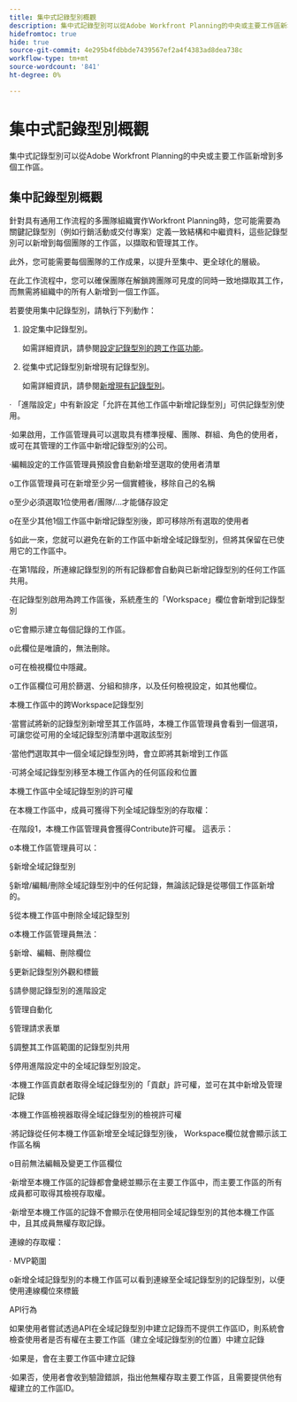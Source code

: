 ```yaml
---
title: 集中式記錄型別概觀
description: 集中式記錄型別可以從Adobe Workfront Planning的中央或主要工作區新增到多個工作區。
hidefromtoc: true
hide: true
source-git-commit: 4e295b4fdbbde7439567ef2a4f4383ad8dea738c
workflow-type: tm+mt
source-wordcount: '841'
ht-degree: 0%

---
```


<!-- add these to the metadata, when making this public: 

feature: Workfront Planning
role: User, Admin
author: Alina
recommendations: noDisplay, noCatalog
-->

# 集中式記錄型別概觀


集中式記錄型別可以從Adobe Workfront Planning的中央或主要工作區新增到多個工作區。

## 集中記錄型別概觀

針對具有通用工作流程的多團隊組織實作Workfront Planning時，您可能需要為關鍵記錄型別（例如行銷活動或交付專案）定義一致結構和中繼資料，這些記錄型別可以新增到每個團隊的工作區，以擷取和管理其工作。

此外，您可能需要每個團隊的工作成果，以提升至集中、更全球化的層級。

在此工作流程中，您可以確保團隊在解鎖跨團隊可見度的同時一致地擷取其工作，而無需將組織中的所有人新增到一個工作區。

若要使用集中記錄型別，請執行下列動作：

1. 設定集中記錄型別。

   如需詳細資訊，請參閱[設定記錄型別的跨工作區功能](/help/quicksilver/planning/architecture/configure-record-type-cross-workspace-capabilities.md)。
1. 從集中式記錄型別新增現有記錄型別。

   如需詳細資訊，請參閱[新增現有記錄型別](/help/quicksilver/planning/architecture/add-cross-workspace-record-types.md)。




· 「進階設定」中有新設定「允許在其他工作區中新增記錄型別」可供記錄型別使用。

·如果啟用，工作區管理員可以選取具有標準授權、團隊、群組、角色的使用者，或可在其管理的工作區中新增記錄型別的公司。

·編輯設定的工作區管理員預設會自動新增至選取的使用者清單

o工作區管理員可在新增至少另一個實體後，移除自己的名稱

o至少必須選取1位使用者/團隊/...才能儲存設定

o在至少其他1個工作區中新增記錄型別後，即可移除所有選取的使用者

§如此一來，您就可以避免在新的工作區中新增全域記錄型別，但將其保留在已使用它的工作區中。

·在第1階段，所連線記錄型別的所有記錄都會自動與已新增記錄型別的任何工作區共用。

·在記錄型別啟用為跨工作區後，系統產生的「Workspace」欄位會新增到記錄型別

o它會顯示建立每個記錄的工作區。

o此欄位是唯讀的，無法刪除。

o可在檢視欄位中隱藏。

o工作區欄位可用於篩選、分組和排序，以及任何檢視設定，如其他欄位。


本機工作區中的跨Workspace記錄型別

·當嘗試將新的記錄型別新增至其工作區時，本機工作區管理員會看到一個選項，可讓您從可用的全域記錄型別清單中選取該型別

·當他們選取其中一個全域記錄型別時，會立即將其新增到工作區

·可將全域記錄型別移至本機工作區內的任何區段和位置


本機工作區中全域記錄型別的許可權

在本機工作區中，成員可獲得下列全域記錄型別的存取權：

·在階段1，本機工作區管理員會獲得Contribute許可權。 這表示：

o本機工作區管理員可以：

§新增全域記錄型別

§新增/編輯/刪除全域記錄型別中的任何記錄，無論該記錄是從哪個工作區新增的。

§從本機工作區中刪除全域記錄型別

o本機工作區管理員無法：

§新增、編輯、刪除欄位

§更新記錄型別外觀和標籤

§請參閱記錄型別的進階設定

§管理自動化

§管理請求表單

§調整其工作區範圍的記錄型別共用

§停用進階設定中的全域記錄型別設定。

·本機工作區貢獻者取得全域記錄型別的「貢獻」許可權，並可在其中新增及管理記錄

·本機工作區檢視器取得全域記錄型別的檢視許可權

·將記錄從任何本機工作區新增至全域記錄型別後， Workspace欄位就會顯示該工作區名稱

o目前無法編輯及變更工作區欄位

·新增至本機工作區的記錄都會彙總並顯示在主要工作區中，而主要工作區的所有成員都可取得其檢視存取權。

·新增至本機工作區的記錄不會顯示在使用相同全域記錄型別的其他本機工作區中，且其成員無權存取記錄。



連線的存取權：

· MVP範圍

o新增全域記錄型別的本機工作區可以看到連線至全域記錄型別的記錄型別，以便使用連線欄位來標籤


API行為

如果使用者嘗試透過API在全域記錄型別中建立記錄而不提供工作區ID，則系統會檢查使用者是否有權在主要工作區（建立全域記錄型別的位置）中建立記錄

·如果是，會在主要工作區中建立記錄

·如果否，使用者會收到驗證錯誤，指出他無權存取主要工作區，且需要提供他有權建立的工作區ID。